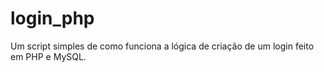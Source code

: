# login_php
Um script simples de como funciona a lógica de criação de um login feito em PHP e MySQL.
